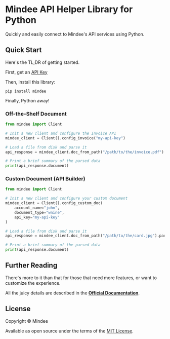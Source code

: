 # Mindee API Helper Library for Python
Quickly and easily connect to Mindee's API services using Python.

## Quick Start
Here's the TL;DR of getting started.

First, get an [API Key](https://developers.mindee.com/docs/create-api-key)

Then, install this library:
```shell
pip install mindee
```

Finally, Python away!

### Off-the-Shelf Document
```python
from mindee import Client

# Init a new client and configure the Invoice API
mindee_client = Client().config_invoice("my-api-key")

# Load a file from disk and parse it
api_response = mindee_client.doc_from_path("/path/to/the/invoice.pdf").parse("invoice")

# Print a brief summary of the parsed data
print(api_response.document)
```

### Custom Document (API Builder)
```python
from mindee import Client

# Init a new client and configure your custom document
mindee_client = Client().config_custom_doc(
    account_name="john",
    document_type="wnine",
    api_key="my-api-key"
)

# Load a file from disk and parse it
api_response = mindee_client.doc_from_path("/path/to/the/card.jpg").parse("wnine")

# Print a brief summary of the parsed data
print(api_response.document)
```

## Further Reading
There's more to it than that for those that need more features, or want to
customize the experience.

All the juicy details are described in the
**[Official Documentation](https://developers.mindee.com/docs/python-sdk)**.

## License
Copyright © Mindee

Available as open source under the terms of the [MIT License](https://opensource.org/licenses/MIT).
